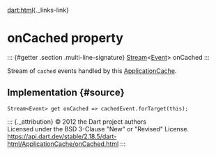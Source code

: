 [dart:html](../../dart-html/dart-html-library){._links-link}

onCached property
=================

::: {#getter .section .multi-line-signature}
[Stream](../../dart-async/stream-class)\<[Event](../event-class)\>
onCached
:::

Stream of `cached` events handled by this
[ApplicationCache](../applicationcache-class).

Implementation {#source}
--------------

``` {.language-dart data-language="dart"}
Stream<Event> get onCached => cachedEvent.forTarget(this);
```

::: {._attribution}
© 2012 the Dart project authors\
Licensed under the BSD 3-Clause \"New\" or \"Revised\" License.\
<https://api.dart.dev/stable/2.18.5/dart-html/ApplicationCache/onCached.html>
:::

